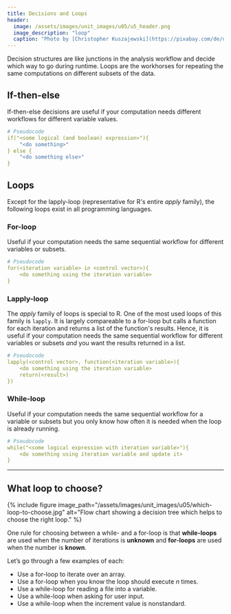```yaml
---
title: Decisions and Loops
header:
  image: /assets/images/unit_images/u05/u5_header.png
  image_description: "loop"
  caption: "Photo by [Christopher Kuszajewski](https://pixabay.com/de/users/kuszapro-369349/?utm_source=link-attribution&amp;utm_medium=referral&amp;utm_campaign=image&amp;utm_content=583537) [from Pixabay](https://pixabay.com/de/?utm_source=link-attribution&amp;utm_medium=referral&amp;utm_campaign=image&amp;utm_content=583537)"
---
```


Decision structures are like junctions in the analysis workflow and decide which way to go during runtime. Loops are the workhorses for repeating the same computations on different subsets of the data.

## If-then-else
If-then-else decisions are useful if your computation needs different workflows for different variable values.
```yaml
# Pseudocode
if("<some logical (and boolean) expression>"){
    "<do something>"
} else {
    "<do something else>"
}
```

## Loops
Except for the lapply-loop (representative for R's entire *apply* family), the following loops exist in all programming languages.

### For-loop
Useful if your computation needs the same sequential workflow for different variables or subsets.
```yaml
# Pseudocode
for(<iteration variable> in <control vector>){
    <do something using the iteration variable>
}
```

### Lapply-loop
The *apply* family of loops is special to R. One of the most used loops of this family is `lapply`. It is largely compareable to a for-loop but calls a function for each iteration and returns a list of the function's results. Hence, it is useful if your computation needs the same sequential workflow for different variables or subsets *and* you want the results returned in a list.

```yaml
# Pseudocode
lapply(<control vector>, function(<iteration variable>){
    <do something using the iteration variable>
    return(<result>)
})
```

### While-loop
Useful if your computation needs the same sequential workflow for a variable or subsets but you only know how often it is needed when the loop is already running.

```yaml
# Pseudocode
while("<some logical expression with iteration variable>"){
    <do something using iteration variable and update it>
}
```
------

## What loop to choose?

{% include figure image_path="/assets/images/unit_images/u05/which-loop-to-choose.jpg" alt="Flow chart showing a decision tree which helps to choose the right loop." %}

One rule for choosing between a while- and a for-loop is that __while-loops__ are used when the number of iterations is __unknown__ and __for-loops__ are used when the number is __known__.

Let’s go through a few examples of each:

* Use a for-loop to iterate over an array.
* Use a for-loop when you know the loop should execute *n* times.
* Use a while-loop for reading a file into a variable.
* Use a while-loop when asking for user input.
* Use a while-loop when the increment value is nonstandard.

